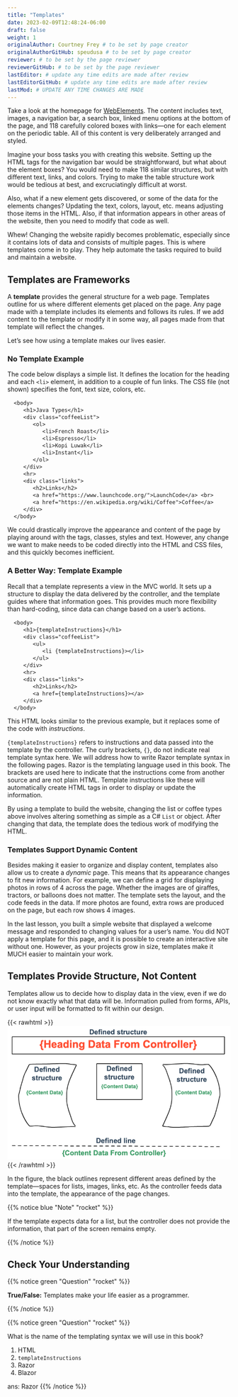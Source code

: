 ```yaml
---
title: "Templates"
date: 2023-02-09T12:48:24-06:00
draft: false
weight: 1
originalAuthor: Courtney Frey # to be set by page creator
originalAuthorGitHub: speudusa # to be set by page creator
reviewer: # to be set by the page reviewer
reviewerGitHub: # to be set by the page reviewer
lastEditor: # update any time edits are made after review
lastEditorGitHub: # update any time edits are made after review
lastMod: # UPDATE ANY TIME CHANGES ARE MADE
---
```


Take a look at the homepage for [WebElements](https://www.webelements.com/). The content includes text, images, a navigation bar, a search box, linked menu options at the bottom of the page, and 118 carefully colored boxes with links—one for each element on the periodic table. All of this content is very deliberately arranged and styled.

Imagine your boss tasks you with creating this website. Setting up the HTML tags for the navigation bar would be straightforward, but what about the element boxes? You would need to make 118 similar structures, but with different text, links, and colors. Trying to make the table structure work would be tedious at best, and excruciatingly difficult at worst.

Also, what if a new element gets discovered, or some of the data for the elements changes? Updating the text, colors, layout, etc. means adjusting those items in the HTML. Also, if that information appears in other areas of the website, then you need to modify that code as well.

Whew! Changing the website rapidly becomes problematic, especially since it contains lots of data and consists of multiple pages. This is where templates come in to play. They help automate the tasks required to build and maintain a website.

## Templates are Frameworks

A **template** provides the general structure for a web page. Templates outline for us where different elements get placed on the page. Any page made with a template includes its elements and follows its rules. If we add content to the template or modify it in some way, all pages made from that template will reflect the changes.

Let’s see how using a template makes our lives easier.

### No Template Example

The code below displays a simple list. It defines the location for the heading and each `<li>` element, in addition to a couple of fun links. The CSS file (not shown) specifies the font, text size, colors, etc.

```csharp{linenos=table,hl_lines=[],linenostart=1}
  <body>
     <h1>Java Types</h1>
     <div class="coffeeList">
        <ol>
           <li>French Roast</li>
           <li>Espresso</li>
           <li>Kopi Luwak</li>
           <li>Instant</li>
        </ol>
     </div>
     <hr>
     <div class="links">
        <h2>Links</h2>
        <a href="https://www.launchcode.org/">LaunchCode</a> <br>
        <a href="https://en.wikipedia.org/wiki/Coffee">Coffee</a>
     </div>
  </body>
```

We could drastically improve the appearance and content of the page by playing around with the tags, classes, styles and text. However, any change we want to make needs to be coded directly into the HTML and CSS files, and this quickly becomes inefficient.

### A Better Way: Template Example

Recall that a template represents a view in the MVC world. It sets up a structure to display the data delivered by the controller, and the template guides where that information goes. This provides much more flexibility than hard-coding, since data can change based on a user’s actions.

```csharp{linenos=table,hl_lines=[],linenostart=1}
  <body>
     <h1>{templateInstructions}</h1>
     <div class="coffeeList">
        <ul>
           <li {templateInstructions}></li>
        </ul>
     </div>
     <hr>
     <div class="links">
        <h2>Links</h2>
        <a href={templateInstructions}></a>
     </div>
  </body>
  ```

This HTML looks similar to the previous example, but it replaces some of the code with _instructions_.

`{templateInstructions}` refers to instructions and data passed into the template by the controller. The curly brackets, `{}`, do not indicate real template syntax here. We will address how to write Razor template syntax in the following pages. Razor is the templating language used in this book. The brackets are used here to indicate that the instructions come from another source and are not plain HTML. Template instructions like these will automatically create HTML tags in order to display or update the information.

By using a template to build the website, changing the list or coffee types above involves altering something as simple as a C# `List` or object. After changing that data, the template does the tedious work of modifying the HTML.

### Templates Support Dynamic Content
Besides making it easier to organize and display content, templates also allow us to create a _dynamic_ page. This means that its appearance changes to fit new information. For example, we can define a grid for displaying photos in rows of 4 across the page. Whether the images are of giraffes, tractors, or balloons does not matter. The template sets the layout, and the code feeds in the data. If more photos are found, extra rows are produced on the page, but each row shows 4 images.

In the last lesson, you built a simple website that displayed a welcome message and responded to changing values for a user’s name. You did NOT apply a template for this page, and it is possible to create an interactive site without one. However, as your projects grow in size, templates make it MUCH easier to maintain your work.

## Templates Provide Structure, Not Content

Templates allow us to decide how to display data in the view, even if we do not know exactly what that data will be. Information pulled from forms, APIs, or user input will be formatted to fit within our design.

{{< rawhtml >}}
   <img src="../pictures/SampleTemplateDiagram.png" alt="Diagram of a template" />
{{< /rawhtml >}}

In the figure, the black outlines represent different areas defined by the template—spaces for lists, images, links, etc. As the controller feeds data into the template, the appearance of the page changes.

{{% notice blue "Note" "rocket" %}} 

If the template expects data for a list, but the controller does not provide the information, that part of the screen remains empty.
 
{{% /notice %}}

## Check Your Understanding

{{% notice green  "Question" "rocket" %}} 

**True/False:** Templates make your life easier as a programmer.

<!-- ans: True, Templates make programming webpages much easier by providing a dynamic way to display data -->
{{% /notice %}}

{{% notice green  "Question" "rocket" %}} 

What is the name of the templating syntax we will use in this book?

   1. HTML
   1. `templateInstructions`
   1. Razor
   1. Blazor

ans:  Razor
{{% /notice %}}
